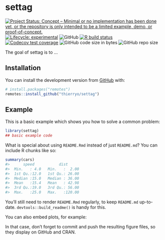 
<!-- README.md is generated from README.Rmd. Please edit that file -->

# settag

<!-- badges: start -->

[![Project Status: Concept – Minimal or no implementation has been done
yet, or the repository is only intended to be a limited example, demo,
or
proof-of-concept.](https://www.repostatus.org/badges/latest/concept.svg)](https://www.repostatus.org/#concept)
[![Lifecycle:
experimental](https://img.shields.io/badge/lifecycle-experimental-orange.svg)](https://lifecycle.r-lib.org/articles/stages.html#experimental)
![GitHub](https://img.shields.io/github/license/thierryo/settag) [![R
build
status](https://github.com/thierryo/settag/workflows/check%20package%20on%20main/badge.svg)](https://github.com/thierryo/settag/actions)
[![Codecov test
coverage](https://codecov.io/gh/thierryo/settag/branch/main/graph/badge.svg)](https://codecov.io/gh/thierryo/settag?branch=main)
![GitHub code size in
bytes](https://img.shields.io/github/languages/code-size/thierryo/settag.svg)
![GitHub repo
size](https://img.shields.io/github/repo-size/thierryo/settag.svg)
<!-- badges: end -->

The goal of settag is to …

## Installation

You can install the development version from
[GitHub](https://github.com/) with:

``` r
# install.packages("remotes")
remotes::install_github("thierryo/settag")
```

## Example

This is a basic example which shows you how to solve a common problem:

``` r
library(settag)
## basic example code
```

What is special about using `README.Rmd` instead of just `README.md`?
You can include R chunks like so:

``` r
summary(cars)
#>      speed           dist       
#>  Min.   : 4.0   Min.   :  2.00  
#>  1st Qu.:12.0   1st Qu.: 26.00  
#>  Median :15.0   Median : 36.00  
#>  Mean   :15.4   Mean   : 42.98  
#>  3rd Qu.:19.0   3rd Qu.: 56.00  
#>  Max.   :25.0   Max.   :120.00
```

You’ll still need to render `README.Rmd` regularly, to keep `README.md`
up-to-date. `devtools::build_readme()` is handy for this.

You can also embed plots, for example:

In that case, don’t forget to commit and push the resulting figure
files, so they display on GitHub and CRAN.
